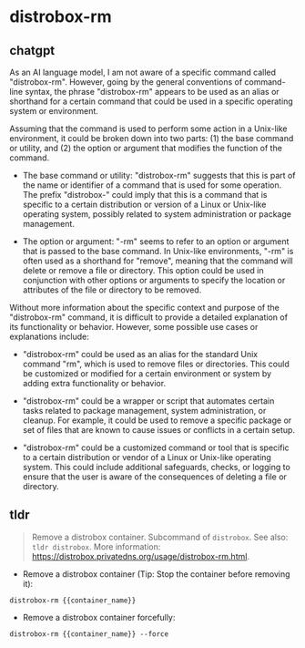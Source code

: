 # distrobox-rm 
## chatgpt 
As an AI language model, I am not aware of a specific command called "distrobox-rm". However, going by the general conventions of command-line syntax, the phrase "distrobox-rm" appears to be used as an alias or shorthand for a certain command that could be used in a specific operating system or environment.

Assuming that the command is used to perform some action in a Unix-like environment, it could be broken down into two parts: (1) the base command or utility, and (2) the option or argument that modifies the function of the command.

- The base command or utility: "distrobox-rm" suggests that this is part of the name or identifier of a command that is used for some operation. The prefix "distrobox-" could imply that this is a command that is specific to a certain distribution or version of a Linux or Unix-like operating system, possibly related to system administration or package management.

- The option or argument: "-rm" seems to refer to an option or argument that is passed to the base command. In Unix-like environments, "-rm" is often used as a shorthand for "remove", meaning that the command will delete or remove a file or directory. This option could be used in conjunction with other options or arguments to specify the location or attributes of the file or directory to be removed.

Without more information about the specific context and purpose of the "distrobox-rm" command, it is difficult to provide a detailed explanation of its functionality or behavior. However, some possible use cases or explanations include:

- "distrobox-rm" could be used as an alias for the standard Unix command "rm", which is used to remove files or directories. This could be customized or modified for a certain environment or system by adding extra functionality or behavior.

- "distrobox-rm" could be a wrapper or script that automates certain tasks related to package management, system administration, or cleanup. For example, it could be used to remove a specific package or set of files that are known to cause issues or conflicts in a certain setup.

- "distrobox-rm" could be a customized command or tool that is specific to a certain distribution or vendor of a Linux or Unix-like operating system. This could include additional safeguards, checks, or logging to ensure that the user is aware of the consequences of deleting a file or directory. 

## tldr 
 
> Remove a distrobox container.
> Subcommand of `distrobox`. See also: `tldr distrobox`.
> More information: <https://distrobox.privatedns.org/usage/distrobox-rm.html>.

- Remove a distrobox container (Tip: Stop the container before removing it):

`distrobox-rm {{container_name}}`

- Remove a distrobox container forcefully:

`distrobox-rm {{container_name}} --force`
